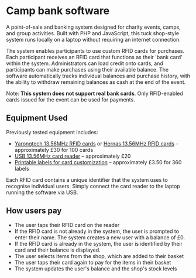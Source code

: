 # Camp bank software

A point-of-sale and banking system designed for charity events, camps, and group activities. Built with PHP and JavaScript, this tuck shop-style system runs locally on a laptop without requiring an internet connection.

The system enables participants to use custom RFID cards for purchases. Each participant receives an RFID card that functions as their 'bank card' within the system. Administrators can load credit onto cards, and participants can make purchases using their available balance. The software automatically tracks individual balances and purchase history, with the ability to withdraw remaining balances as cash at the end of the event.

Note: **This system does not support real bank cards**. Only RFID-enabled cards issued for the event can be used for payments.

## Equipment Used

Previously tested equipment includes:
* [Yarongtech 13.56MHz RFID cards](https://www.amazon.co.uk/dp/B01F52VQZ0) or [Hernas 13.56MHz RFID cards](https://www.amazon.co.uk/HERNAS-Rewritable-Mi-Fare-13-56MHz-Control/dp/B09P6DP96X) – approximately £30 for 100 cards
* [USB 13.56MHz card reader](https://www.amazon.co.uk/Reader-13-56Mhz-Smart-Contactless-Windows/dp/B09BFZ85J3) – approximately £20
* [Printable labels for card customization](https://www.amazon.co.uk/dp/B0C272TYMP) – approximately £3.50 for 360 labels

Each RFID card contains a unique identifier that the system uses to recognise individual users. Simply connect the card reader to the laptop running the software via USB.

## How users pay

* The user taps their RFID card on the reader
* If the RFID card is not already in the system, the user is prompted to enter their name. The system creates a new user with a balance of £0.
* If the RFID card is already in the system, the user is identified by their card and their balance is displayed.
* The user selects items from the shop, which are added to their basket
* The user taps their card again to pay for the items in their basket
* The system updates the user's balance and the shop's stock levels